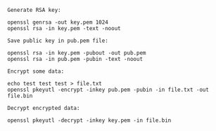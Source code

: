 

    Generate RSA key:
~~~
openssl genrsa -out key.pem 1024 
openssl rsa -in key.pem -text -noout
~~~
    Save public key in pub.pem file:
    
~~~
openssl rsa -in key.pem -pubout -out pub.pem 
openssl rsa -in pub.pem -pubin -text -noout 
~~~

    Encrypt some data:
    
~~~
echo test test test > file.txt 
openssl pkeyutl -encrypt -inkey pub.pem -pubin -in file.txt -out file.bin 
~~~

    Decrypt encrypted data:
    
~~~
openssl pkeyutl -decrypt -inkey key.pem -in file.bin 
~~~
